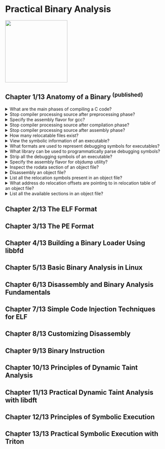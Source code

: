 # Practical Binary Analysis
<img src="../covers/9781593279127.jpg" width="200"/>

## Chapter 1/13 Anatomy of a Binary <sup>(published)</sup>

<details>
<summary>What are the main phases of compiling a C code?</summary>

> 1. Preprocessing
> 2. Compilation
> 3. Assembly
> 4. Linking

> **Resources**
> - Practical Binary Analysis - Chapter 1

> **References**
---
</details>

<details>
<summary>Stop compiler processing source after preprocessing phase?</summary>

> ```c
> #include <stdio.h>
>
> int main()
> {
>     fprintf(stdout, "Preprocessing\n");
> }
> ``````
>
> For gcc, this can be done sing the following command:
>
> ```sh
> gcc -E -P -o main.cc main.c
> ``````
>
> Where `-E` tells gcc to stop after preprocessing and `-P` causes the compiler
> to omit debugging information so that the output is a bit cleaner.
>
> ---
> **Resources**
> - Practical Binary Analysis - Chapter 1

> **References**
---
</details>

<details>
<summary>Specify the assembly flavor for gcc?</summary>

> ```sh
> gcc -masm intel
> gcc -masm att
> ``````
>
> ---
> **Resources**
> - Practical Binary Analysis - Chapter 1

> **References**
---
</details>

<details>
<summary>Stop compiler processing source after compilation phase?</summary>

> ```sh
> gcc -g -O0 -S -masm=intel -o main.s main.c
> ``````

> **Resources**
> - Practical Binary Analysis - Chapter 1

> **References**
---
</details>

<details>
<summary>Stop compiler processing source after assembly phase?</summary>

> ```cpp
> gcc -g -O0 -c -o main.o main.c
> file main.o
> ``````

> **Resources**
> - Practical Binary Analysis - Chapter 1

> **References**
---
</details>

<details>
<summary>How many relocatable files exist?</summary>

> There are position-independent (relocatable) object files which can be
> combined to form a complete binary executable. On the other hand there are
> position-independent (relocatable) executables, which you can call them apart
> from ordinary shared libraries because they have an entry point address.

> **Resources**
> - Practical Binary Analysis - Chapter 1

> **References**
---
</details>

<details>
<summary>View the symbolic information of an executable?</summary>

> ```sh
> readelf --syms a.out
> ``````
>
> ---
> **Resources**
> - Practical Binary Analysis - Chapter 1

> **References**
---
</details>

<details>
<summary>What formats are used to represent debugging symbols for executables?</summary>

> For ELF binaries, debugging symbols are typically generated in the DWARF
> format, while PE binaries usually use the proprietary PDB format. DWARF
> information is usually embedded within the binary, while PDB comes in the
> form of a separate symbol file.
>
> ---
> **Resources**
> - Practical Binary Analysis - Chapter 1

> **References**
---
</details>

<details>
<summary>What library can be used to programmatically parse debugging symbols?</summary>

> `libbfd` & `libdwarf`.
>
> ---
> **Resources**
> - Practical Binary Analysis - Chapter 1

> **References**
---
</details>

<details>
<summary>Strip all the debugging symbols of an executable?</summary>

> ```sh
> strip --strip-all a.out
> readelf --syms a.out
> ``````
>
> ---
> **Resources**
> - Practical Binary Analysis - Chapter 1

> **References**
---
</details>

<details>
<summary>Specify the assembly flavor for objdump utility?</summary>

> ```sh
> objdump -M intel
> objdump -M att
> ``````
>
> ---
> **Resources**
> - Practical Binary Analysis - Chapter 1

> **References**
---
</details>

<details>
<summary>Inspect the rodata section of an object file?</summary>

> The `.rodata` section contains all constants.
>
> ```sh
> objdump -sj .rodata example.o
> ``````
>
> ---
> **Resources**
> - Practical Binary Analysis - Chapter 1

> **References**
---
</details>

<details>
<summary>Disassembly an object file?</summary>

> ```sh
> objdump -M intel -d example.o
> ``````
>
> ---
> **Resources**
> - Practical Binary Analysis - Chapter 1

> **References**
---
</details>

<details>
<summary>List all the relocation symbols present in an object file?</summary>

> ```sh
> readelf --relocs example.o
> ``````
>
> ---
> **Resources**
> - Practical Binary Analysis - Chapter 1

> **References**
---
</details>

<details>
<summary>What address do relocation offsets are pointing to in relocation table of an object file?</summary>

> The leftmost column of each line in the `readelf --relocs` output is the
> offset in the object file where the resolved reference must be filled in. The
> offset equals to the offset of the instruction that needs to be fixed, plus
> 1. This is because you only want to overwrite the operand of the instruction,
> not the opcode of the instruction which happens to be only 1 byte. So to
> point to the instruction's operand, the relocation symbol needs to skip past
> the opcode byte.
>
> ```sh
> readelf --relocs example.o
> ``````

> **Resources**
> - Practical Binary Analysis - Chapter 1

> **References**
---
</details>

<details>
<summary>List all the available sections in an object file?</summary>

> ```sh
> readelf --sections example.o
> ``````
>
> ---
> **Resources**
> - Practical Binary Analysis - Chapter 1

> **References**
---
</details>

## Chapter 2/13 The ELF Format
## Chapter 3/13 The PE Format
## Chapter 4/13 Building a Binary Loader Using libbfd
## Chapter 5/13 Basic Binary Analysis in Linux
## Chapter 6/13 Disassembly and Binary Analysis Fundamentals
## Chapter 7/13 Simple Code Injection Techniques for ELF
## Chapter 8/13 Customizing Disassembly
## Chapter 9/13 Binary Instruction
## Chapter 10/13 Principles of Dynamic Taint Analysis
## Chapter 11/13 Practical Dynamic Taint Analysis with libdft
## Chapter 12/13 Principles of Symbolic Execution
## Chapter 13/13 Practical Symbolic Execution with Triton
